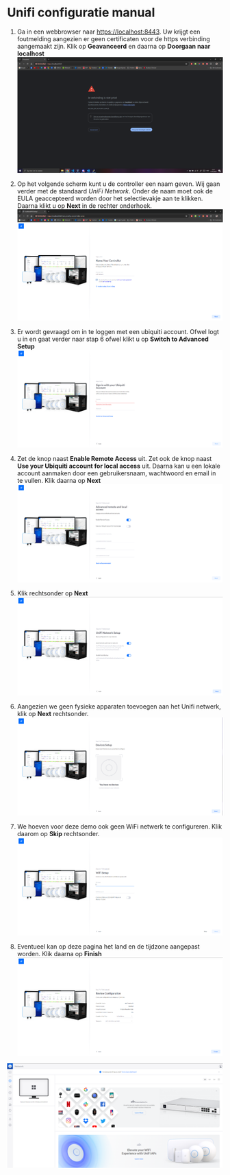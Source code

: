 # Unifi configuratie manual

1. Ga in een webbrowser naar [https://localhost:8443](https://localhost:8443). Uw krijgt een foutmelding aangezien er geen certificaten voor de https verbinding aangemaakt zijn. Klik op **Geavanceerd** en daarna op **Doorgaan naar localhost**
![](img/selfsigned.PNG)

2. Op het volgende scherm kunt u de controller een naam geven. Wij gaan verder met de standaard *UniFi Network*. Onder de naam moet ook de EULA geaccepteerd worden door het selectievakje aan te klikken. Daarna klikt u op **Next** in de rechter onderhoek.
![](img/namecontroller.PNG)

3. Er wordt gevraagd om in te loggen met een ubiquiti account. Ofwel logt u in en gaat verder naar stap 6 ofwel klikt u op **Switch to Advanced Setup**
![](img/ubiquiti-account.PNG)

4. Zet de knop naast **Enable Remote Access** uit. Zet ook de knop naast **Use your Ubiquiti account for local access** uit. Daarna kan u een lokale account aanmaken door een gebruikersnaam, wachtwoord en email in te vullen. Klik daarna op **Next**
![](img/localuser.PNG)

5. Klik rechtsonder op **Next**
![](img/backup.PNG)

6. Aangezien we geen fysieke apparaten toevoegen aan het Unifi netwerk, klik op **Next** rechtsonder.
![](img/devices.PNG)

7. We hoeven voor deze demo ook geen WiFi netwerk te configureren. Klik daarom op **Skip** rechtsonder.
![](img/wifi.PNG)

8. Eventueel kan op deze pagina het land en de tijdzone aangepast worden. Klik daarna op **Finish**
![](img/timezone.PNG)

![](img/controller.PNG)